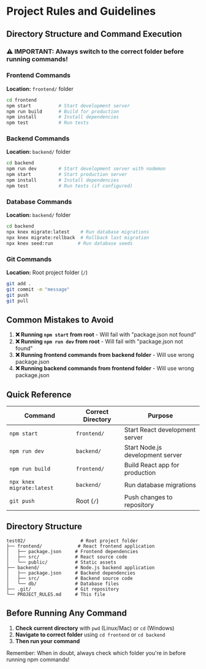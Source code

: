# Project Rules and Guidelines

## Directory Structure and Command Execution

### ⚠️ IMPORTANT: Always switch to the correct folder before running commands!

### Frontend Commands
**Location:** `frontend/` folder
```bash
cd frontend
npm start          # Start development server
npm run build      # Build for production
npm install        # Install dependencies
npm test           # Run tests
```

### Backend Commands
**Location:** `backend/` folder
```bash
cd backend
npm run dev        # Start development server with nodemon
npm start          # Start production server
npm install        # Install dependencies
npm test           # Run tests (if configured)
```

### Database Commands
**Location:** `backend/` folder
```bash
cd backend
npx knex migrate:latest    # Run database migrations
npx knex migrate:rollback  # Rollback last migration
npx knex seed:run         # Run database seeds
```

### Git Commands
**Location:** Root project folder (`/`)
```bash
git add .
git commit -m "message"
git push
git pull
```

## Common Mistakes to Avoid

1. **❌ Running `npm start` from root** - Will fail with "package.json not found"
2. **❌ Running `npm run dev` from root** - Will fail with "package.json not found"
3. **❌ Running frontend commands from backend folder** - Will use wrong package.json
4. **❌ Running backend commands from frontend folder** - Will use wrong package.json

## Quick Reference

| Command | Correct Directory | Purpose |
|---------|------------------|---------|
| `npm start` | `frontend/` | Start React development server |
| `npm run dev` | `backend/` | Start Node.js development server |
| `npm run build` | `frontend/` | Build React app for production |
| `npx knex migrate:latest` | `backend/` | Run database migrations |
| `git push` | Root (`/`) | Push changes to repository |

## Directory Structure
```
test02/                    # Root project folder
├── frontend/             # React frontend application
│   ├── package.json     # Frontend dependencies
│   ├── src/             # React source code
│   └── public/          # Static assets
├── backend/             # Node.js backend application
│   ├── package.json     # Backend dependencies
│   ├── src/             # Backend source code
│   └── db/              # Database files
├── .git/                # Git repository
└── PROJECT_RULES.md     # This file
```

## Before Running Any Command

1. **Check current directory** with `pwd` (Linux/Mac) or `cd` (Windows)
2. **Navigate to correct folder** using `cd frontend` or `cd backend`
3. **Then run your command**

Remember: When in doubt, always check which folder you're in before running npm commands! 